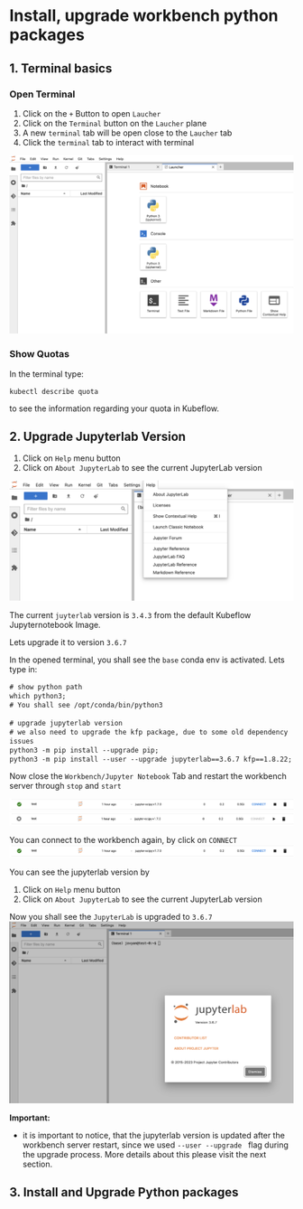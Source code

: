 # Install, upgrade workbench python packages

## 1. Terminal basics
### Open Terminal

1. Click on the `+` Button to open `Laucher`
2. Click on the `Terminal` button on the `Laucher` plane
3. A new `terminal` tab will be open close to the `Laucher` tab
4. Click the `terminal` tab to interact with terminal

![Open Terminal](./images/workbench2_open_terminal.png)


### Show Quotas
In the terminal type:
```shell
kubectl describe quota
```
to see the information regarding your quota in Kubeflow.

## 2. Upgrade Jupyterlab Version
1. Click on `Help` menu button
2. Click on `About JupyterLab` to see the current JupyterLab version

![show jupyterlab version](./images/workbench2_jupyterlab_version.png)

The current `juyterlab` version is `3.4.3` from the default Kubeflow Jupyternotebook Image.

Lets upgrade it to version `3.6.7`

In the opened terminal, you shall see the `base` conda env is activated. 
Lets type in:
```shell
# show python path
which python3;
# You shall see /opt/conda/bin/python3

# upgrade jupyterlab version
# we also need to upgrade the kfp package, due to some old dependency issues
python3 -m pip install --upgrade pip;
python3 -m pip install --user --upgrade jupyterlab==3.6.7 kfp==1.8.22;
```

Now close the `Workbench/Jupyter Notebook` Tab and restart the workbench server through `stop` and `start`

![](./images/workbench1_stop.png)
![](./images/workbench1_start.png)

You can connect to the workbench again, by click on `CONNECT`
![](./images/workbench1_stop.png)

You can see the jupyterlab version by
1. Click on `Help` menu button
2. Click on `About JupyterLab` to see the current JupyterLab version

Now you shall see the `JupyterLab` is upgraded to `3.6.7`
![Upgraded Juypterlab](./images/workbench2_upgraded_jupyterlab.png)

**Important:**
* it is important to notice, that the jupyterlab version is updated after the workbench server restart, since we used `--user --upgrade ` flag during the upgrade process. More details about this please visit the next section.

## 3. Install and Upgrade Python packages


